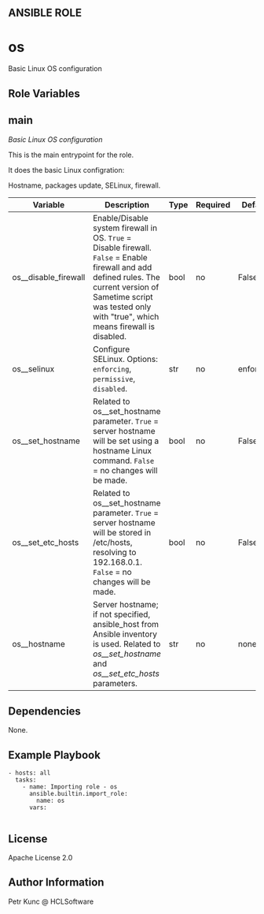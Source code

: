 ANSIBLE ROLE
------------

# os
Basic Linux OS configuration


Role Variables
--------------
## main

*Basic Linux OS configuration*

This is the main entrypoint for the role.

It does the basic Linux configration:

Hostname, packages update, SELinux, firewall.

| Variable | Description | Type | Required | Default |
| -------- | ----------- | ---- | -------- | ------- |
| os__disable_firewall | Enable/Disable system firewall in OS. `True` = Disable firewall. `False` = Enable firewall and add defined rules. The current version of Sametime script was tested only with "true", which means firewall is disabled. | bool | no | False |
| os__selinux | Configure SELinux. Options: `enforcing`, `permissive`, `disabled`. | str | no | enforcing |
| os__set_hostname | Related to os__set_hostname parameter. `True` = server hostname will be set using a hostname Linux command.  `False` = no changes will be made. | bool | no | False |
| os__set_etc_hosts | Related to os__set_hostname parameter. `True` = server hostname will be stored in /etc/hosts, resolving to 192.168.0.1.  `False` = no changes will be made. | bool | no | False |
| os__hostname | Server hostname; if not specified, ansible_host from Ansible inventory is used. Related to *os__set_hostname* and *os__set_etc_hosts* parameters. | str | no | none |


Dependencies
------------
None.

Example Playbook
----------------
```
- hosts: all
  tasks:
    - name: Importing role - os
      ansible.builtin.import_role:
        name: os
      vars:
        
```


License
-------
Apache License 2.0


Author Information
------------------
Petr Kunc @ HCLSoftware
